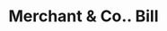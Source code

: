---
doi: 10.7916/D8Z04M7T
date_other: '1870'
date_other_textual: 1870-1879
form: printed ephemera
genre:
- Invoices
name:
- Merchant & Co.
object_in_context_url: https://biggert.cul.columbia.edu/items/view/ave_biggert_01435
subject_hierarchical_geographic:
- Philadelphia, Pennsylvania, United States
subject_name:
- Merchant & Co.
title: Merchant & Co.. Bill
sort_title: Merchant & Co.. Bill
call_number: ave_biggert_01435
coordinates:
- 40.00944444444445,-75.13333333333334
pid: ave_biggert_01435
identifiers: ave_biggert_01435
thumbnail: https://derivativo-2.library.columbia.edu/iiif/2/ldpd:344517/full/!256,256/0/native.jpg
permalink: "/biggert/ave_biggert_01435/"
layout: iiif-image-page
---